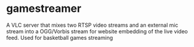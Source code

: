 # gamestreamer
A VLC server that mixes two RTSP video streams and an external mic stream into a OGG/Vorbis stream for website embedding of the live video feed. Used for basketball games streaming
